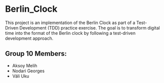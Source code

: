 # Berlin_Clock

This project is an implementation of the Berlin Clock as part of a Test-Driven Development (TDD) practice exercise. The goal is to transform digital time into the format of the Berlin clock by following a test-driven development approach.

## Group 10 Members:

- Aksoy Melih
- Nodari Georges
- Väli Uku
